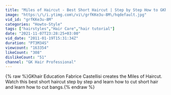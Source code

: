 ```yaml
---
title: "Miles of Haircut - Best Short Haircut | Step by Step How to GKhair"
image: "https:\/\/i.ytimg.com\/vi\/grfKKe3u-8M\/hqdefault.jpg"
vid_id: "grfKKe3u-8M"
categories: "Howto-Style"
tags: ["hairstyles","Hair Care","hair tutorial"]
date: "2021-11-07T23:28:25+03:00"
vid_date: "2011-01-19T15:31:34Z"
duration: "PT3M34S"
viewcount: "163354"
likeCount: "308"
dislikeCount: "51"
channel: "GK Hair Professional"
---
```

{% raw %}GKhair Education Fabrice Castellisi creates the Miles of Haircut. Watch this best short haircut step by step and learn how to cut short hair and learn how to cut bangs.{% endraw %}
